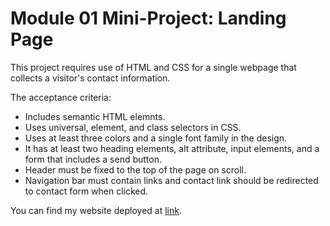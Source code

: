 # Module 01 Mini-Project: Landing Page

This project requires use of HTML and CSS for a single webpage that collects a visitor's contact information.

The acceptance criteria:

- Includes semantic HTML elemnts.
- Uses universal, element, and class selectors in CSS.
- Uses at least three colors and a single font family in the design.
- It has at least two heading elements, alt attribute, input elements, and a form that includes a send button.
- Header must be fixed to the top of the page on scroll.
- Navigation bar must contain links and contact link should be redirected to contact form when clicked.

You can find my website deployed at [link](https://itzelmariana.github.io/UTA-22-M01-Landing-Page/).
